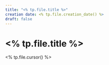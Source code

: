 ```yaml
---
title: "<% tp.file.title %>"
creation date: <% tp.file.creation_date() %>
draft: false
---
```

# <% tp.file.title %>
<% tp.file.cursor() %>